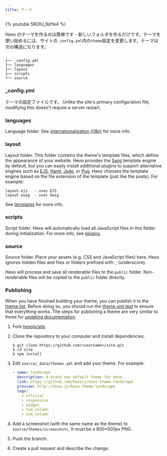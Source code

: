 ```yaml
---
title: テーマ
---
```


{% youtube 5ROIU_9dYe4 %}

Hexo のテーマを作るのは簡単です - 新しいフォルダを作るだけです。テーマを使い始めるには、サイトの`_config.yml`内の`theme`設定を変更します。テーマは次の構造になります。

```plain
.
├── _config.yml
├── languages
├── layout
├── scripts
└── source
```

### \_config.yml

テーマの設定ファイルです。 Unlike the site's primary configuration file, modifying this doesn't require a server restart.

### languages

Language folder. See [internationalization (i18n)](internationalization.html) for more info.

### layout

Layout folder. This folder contains the theme's template files, which define the appearance of your website. Hexo provides the [Swig] template engine by default, but you can easily install additional plugins to support alternative engines such as [EJS], [Haml], [Jade], or [Pug]. Hexo chooses the template engine based on the file extension of the template (just like the posts). For example:

```plain
layout.ejs   - uses EJS
layout.swig  - uses Swig
```

See [templates](templates.html) for more info.

### scripts

Script folder. Hexo will automatically load all JavaScript files in this folder during initialization. For more info, see [plugins](plugins.html).

### source

Source folder. Place your assets (e.g. CSS and JavaScript files) here. Hexo ignores hidden files and files or folders prefixed with `_` (underscore).

Hexo will process and save all renderable files to the `public` folder. Non-renderable files will be copied to the `public` folder directly.

### Publishing

When you have finished building your theme, you can publish it to the [theme list](/themes). Before doing so, you should run the [theme unit test](https://github.com/hexojs/hexo-theme-unit-test) to ensure that everything works. The steps for publishing a theme are very similar to those for [updating documentation](contributing.html#Updating_Documentation).

1. Fork [hexojs/site]
2. Clone the repository to your computer and install dependencies.

   ```shell
   $ git clone https://github.com/<username>/site.git
   $ cd site
   $ npm install
   ```

3. Edit `source/_data/themes.yml` and add your theme. For example:

   ```yaml
   - name: landscape
     description: A brand new default theme for Hexo.
     link: https://github.com/hexojs/hexo-theme-landscape
     preview: http://hexo.io/hexo-theme-landscape
     tags:
       - official
       - responsive
       - widget
       - two_column
       - one_column
   ```

4. Add a screenshot (with the same name as the theme) to `source/themes/screenshots`. It must be a 800\*500px PNG.
5. Push the branch.
6. Create a pull request and describe the change.

[ejs]: https://github.com/hexojs/hexo-renderer-ejs
[swig]: https://github.com/node-swig/swig-templates
[haml]: https://github.com/hexojs/hexo-renderer-haml
[jade]: https://github.com/hexojs/hexo-renderer-jade
[pug]: https://github.com/maxknee/hexo-render-pug
[hexojs/site]: https://github.com/hexojs/site

